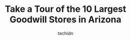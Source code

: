 ---
layout: ampstory
image: https://i0.wp.com/paketmu.com/wp-content/uploads/2023/06/goodwill-retail-store-and-donation-center-0-in-arizona-1686366918.jpeg?resize=640,853
author: techidn
featured: false
description: Explore the diverse Goodwill Store scene in Arizona, home to an incredible selection of 10 establishments catering to every taste. Whether youre in search of iconic favorites or undiscovere
title: Take a Tour of the 10 Largest Goodwill Stores in Arizona
cover:
   title: Take a Tour of the 10 Largest Goodwill Stores in Arizona
   subtitle: RICKPATE
   background: https://paketmu.com/wp-content/uploads/2023/06/goodwill-retail-store-and-donation-center-0-in-arizona-1686366918.jpeg

pages: 
 - layout: thirds
   top: <h1>#1 Goodwill Retail Store, Donation Center and Career Center</h1>
   bottom: "<p>Terrible very unprofessional me and my husband reading at the register for the magic to come back and she felt it was more important to argue with homeless people about a</p>"
   background: https://paketmu.com/wp-content/uploads/2023/06/goodwill-retail-store-and-donation-center-1-in-arizona-1686366919.jpeg
   backgroundblur: true
 - layout: thirds
   top: <h1>#2 Goodwill - Retail Store and Donation Center</h1>
   bottom: "<p>the workers here are so rude, they make it seem like its such an inconvenience that im in the store simply shopping and minding my business. i swear they make an effort t</p>"
   background: https://paketmu.com/wp-content/uploads/2023/06/goodwill-retail-store-and-donation-center-2-in-arizona-1686366920.jpeg
   cta:
      link: https://paketmu.com/take-a-tour-of-the-10-largest-goodwill-stores-in-arizona/
      text: Take a Tour of the 10 Largest Goodwill Stores in Arizona
 - layout: thirds
   top: <h1>#3 Goodwill Retail Store and Donation Center</h1>
   bottom: "<p>Although there are some good deals sometimes, other times I just kind of scratch my head and think, Are they serious? Like a half used candle for $3.49. I can go to Wal</p>"
   background: https://paketmu.com/wp-content/uploads/2023/06/goodwill-retail-store-and-donation-center-3-in-arizona-1686366921.jpeg
   cta:
      link: https://paketmu.com/take-a-tour-of-the-10-largest-goodwill-stores-in-arizona/
      text: Take a Tour of the 10 Largest Goodwill Stores in Arizona
 - layout: thirds
   top: <h1>#4 Goodwill Retail Store and Donation Center</h1>
   bottom: "<p>13226 N 7th St, Phoenix, AZ 85022, United States</p>"
   background: https://images.unsplash.com/photo-1484589065579-248aad0d8b13?ixlib=rb-4.0.3&ixid=MnwxMjA3fDB8MHxwaG90by1wYWdlfHx8fGVufDB8fHx8&auto=format&fit=crop&w=640&h=853&q=80
   cta:
      link: https://paketmu.com/take-a-tour-of-the-10-largest-goodwill-stores-in-arizona/
      text: Take a Tour of the 10 Largest Goodwill Stores in Arizona
 - layout: thirds
   top: <h1>#5 Goodwill Retail Store and Donation Center</h1>
   bottom: "<p>710 E Union Hills Dr, Phoenix, AZ 85024, United States</p>"
   background: https://images.unsplash.com/photo-1567095761054-7a02e69e5c43?ixlib=rb-4.0.3&ixid=MnwxMjA3fDB8MHxwaG90by1wYWdlfHx8fGVufDB8fHx8&auto=format&fit=crop&w=640&h=853&q=80
   cta:
      link: https://paketmu.com/take-a-tour-of-the-10-largest-goodwill-stores-in-arizona/
      text: Take a Tour of the 10 Largest Goodwill Stores in Arizona
 - layout: thirds
   top: <h1>#6 91st and Northern Goodwill Retail Store and Donation Center</h1>
   bottom: "<p>9000 W Northern Ave, Glendale, AZ 85305, United States</p>"
   background: https://images.unsplash.com/photo-1534312527009-56c7016453e6?ixlib=rb-4.0.3&ixid=MnwxMjA3fDB8MHxwaG90by1wYWdlfHx8fGVufDB8fHx8&auto=format&fit=crop&w=640&h=853&q=80
   cta:
      link: https://paketmu.com/take-a-tour-of-the-10-largest-goodwill-stores-in-arizona/
      text: Take a Tour of the 10 Largest Goodwill Stores in Arizona
 - layout: thirds
   top: <h1>#7 Goodwill - Retail Store and Donation Center</h1>
   bottom: "<p>1625 W Camelback Rd #108, Phoenix, AZ 85015, United States</p>"
   background: https://images.unsplash.com/photo-1597773150796-e5c14ebecbf5?ixlib=rb-4.0.3&ixid=MnwxMjA3fDB8MHxwaG90by1wYWdlfHx8fGVufDB8fHx8&auto=format&fit=crop&w=640&h=853&q=80
   cta:
      link: https://paketmu.com/take-a-tour-of-the-10-largest-goodwill-stores-in-arizona/
      text: Take a Tour of the 10 Largest Goodwill Stores in Arizona
 - layout: thirds
   middle: Continue reading...
   background: https://images.unsplash.com/photo-1515405295579-ba7b45403062?ixlib=rb-4.0.3&ixid=MnwxMjA3fDB8MHxwaG90by1wYWdlfHx8fGVufDB8fHx8&auto=format&fit=crop&w=640&h=853&q=80
   cta:
      link: https://paketmu.com/take-a-tour-of-the-10-largest-goodwill-stores-in-arizona/
      text: Take a Tour of the 10 Largest Goodwill Stores in Arizona
      
---